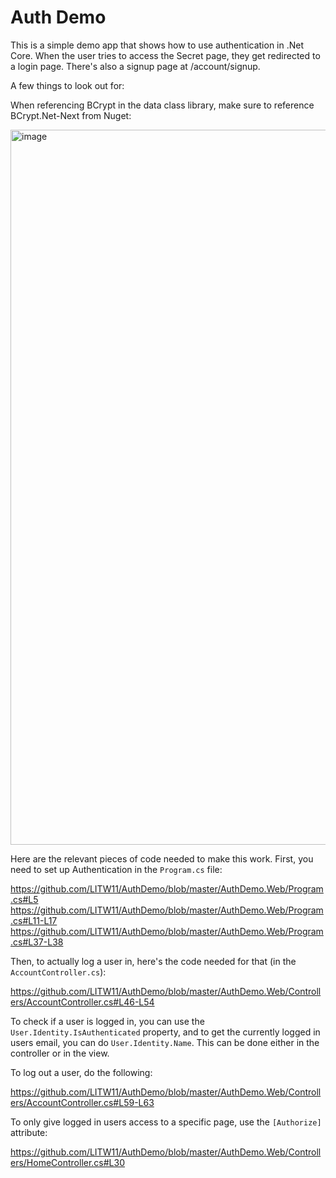 # Auth Demo

This is a simple demo app that shows how to use authentication in .Net Core. When the user tries to access the Secret page, they get redirected to a login page. There's also a signup page at /account/signup.

A few things to look out for:

When referencing BCrypt in the data class library, make sure to reference BCrypt.Net-Next from Nuget:

<img width="1144" alt="image" src="https://github.com/LITW11/AuthDemo/assets/159099703/9259f1a9-52d0-45fe-a9c0-b328d3c85c2e">

Here are the relevant pieces of code needed to make this work. First, you need to set up Authentication in the `Program.cs` file:

https://github.com/LITW11/AuthDemo/blob/master/AuthDemo.Web/Program.cs#L5
https://github.com/LITW11/AuthDemo/blob/master/AuthDemo.Web/Program.cs#L11-L17
https://github.com/LITW11/AuthDemo/blob/master/AuthDemo.Web/Program.cs#L37-L38

Then, to actually log a user in, here's the code needed for that (in the `AccountController.cs`):

https://github.com/LITW11/AuthDemo/blob/master/AuthDemo.Web/Controllers/AccountController.cs#L46-L54

To check if a user is logged in, you can use the `User.Identity.IsAuthenticated` property, and to get the currently logged in users email, you can do `User.Identity.Name`. This can be done either in the controller or in the view.

To log out a user, do the following:

https://github.com/LITW11/AuthDemo/blob/master/AuthDemo.Web/Controllers/AccountController.cs#L59-L63

To only give logged in users access to a specific page, use the `[Authorize]` attribute:

https://github.com/LITW11/AuthDemo/blob/master/AuthDemo.Web/Controllers/HomeController.cs#L30
